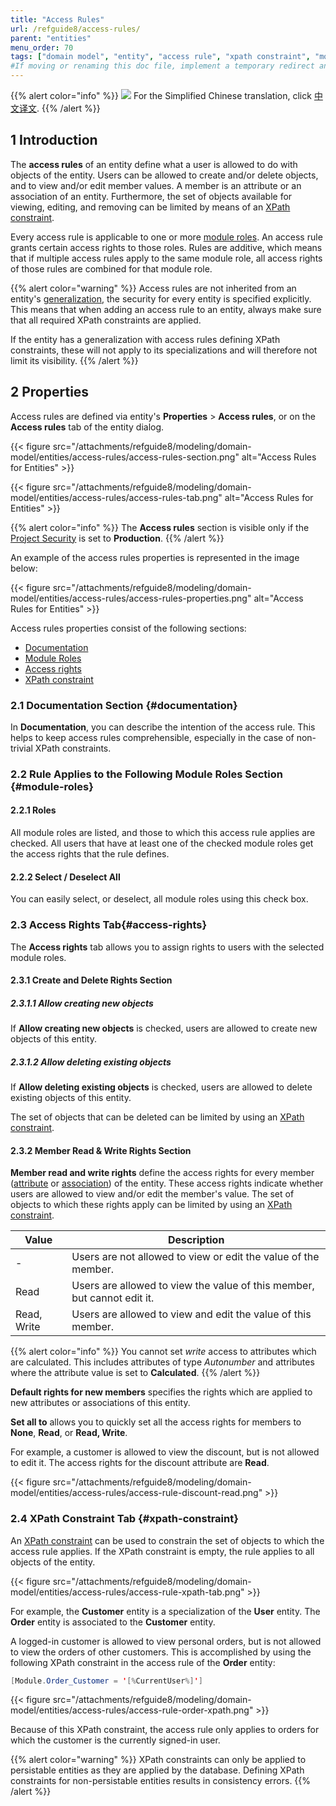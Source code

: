 ```yaml
---
title: "Access Rules"
url: /refguide8/access-rules/
parent: "entities"
menu_order: 70
tags: ["domain model", "entity", "access rule", "xpath constraint", "module role", "studio pro"]
#If moving or renaming this doc file, implement a temporary redirect and let the respective team know they should update the URL in the product. See Mapping to Products for more details.
---
```


{{% alert color="info" %}}
<img src="attachments/chinese-translation/china.png" style="display: inline-block; margin: 0" /> For the Simplified Chinese translation, click [中文译文](https://cdn.mendix.tencent-cloud.com/documentation/refguide8/access-rules.pdf).
{{% /alert %}}

## 1 Introduction

The **access rules** of an entity define what a user is allowed to do with objects of the entity. Users can be allowed to create and/or delete objects, and to view and/or edit member values. A member is an attribute or an association of an entity. Furthermore, the set of objects available for viewing, editing, and removing can be limited by means of an [XPath constraint](/refguide8/xpath-constraints/).

Every access rule is applicable to one or more [module roles](/refguide8/module-security/#module-role). An access rule grants certain access rights to those roles. Rules are additive, which means that if multiple access rules apply to the same module role, all access rights of those rules are combined for that module role.

{{% alert color="warning" %}}
Access rules are not inherited from an entity's [generalization](/refguide8/entities/#generalization), the security for every entity is specified explicitly. This means that when adding an access rule to an entity, always make sure that all required XPath constraints are applied.

If the entity has a generalization with access rules defining XPath constraints, these will not apply to its specializations and will therefore not limit its visibility.
{{% /alert %}}


## 2 Properties

Access rules are defined via entity's **Properties** > **Access rules**, or on the **Access rules** tab of the entity dialog. 

{{< figure src="/attachments/refguide8/modeling/domain-model/entities/access-rules/access-rules-section.png" alt="Access Rules for Entities" >}}

{{< figure src="/attachments/refguide8/modeling/domain-model/entities/access-rules/access-rules-tab.png" alt="Access Rules for Entities" >}}

{{% alert color="info" %}}
The **Access rules** section is visible only if the [Project Security](/refguide8/project-security/) is set to **Production**.
{{% /alert %}}

An example of the access rules properties is represented in the image below:

{{< figure src="/attachments/refguide8/modeling/domain-model/entities/access-rules/access-rules-properties.png" alt="Access Rules for Entities" >}}

Access rules properties consist of the following sections:

* [Documentation](#documentation)
* [Module Roles](#module-roles)
* [Access rights](#access-rights)
* [XPath constraint](#xpath-constraint)

### 2.1 Documentation Section {#documentation}

In **Documentation**, you can describe the intention of the access rule. This helps to keep access rules comprehensible, especially in the case of non-trivial XPath constraints.

### 2.2 Rule Applies to the Following Module Roles Section {#module-roles}

#### 2.2.1 Roles

All module roles are listed, and those to which this access rule applies are checked. All users that have at least one of the checked module roles get the access rights that the rule defines.

#### 2.2.2 Select / Deselect All

You can easily select, or deselect, all module roles using this check box.

### 2.3 Access Rights Tab{#access-rights}

The **Access rights** tab allows you to assign rights to users with the selected module roles.

#### 2.3.1 Create and Delete Rights Section

##### 2.3.1.1 Allow creating new objects

If **Allow creating new objects** is checked, users are allowed to create new objects of this entity.

##### 2.3.1.2 Allow deleting existing objects

If **Allow deleting existing objects** is checked, users are allowed to delete existing objects of this entity.

The set of objects that can be deleted can be limited by using an [XPath constraint](#xpath-constraint).

#### 2.3.2 Member Read & Write Rights Section

**Member read and write rights** define the access rights for every member ([attribute](/refguide8/attributes/) or [association](/refguide8/associations/)) of the entity. These access rights indicate whether users are allowed to view and/or edit the member's value. The set of objects to which these rights apply can be limited by using an [XPath constraint](#xpath-constraint).

| Value | Description |
| --- | --- |
| - | Users are not allowed to view or edit the value of the member. |
| Read | Users are allowed to view the value of this member, but cannot edit it. |
| Read, Write | Users are allowed to view and edit the value of this member. |

{{% alert color="info" %}}
You cannot set *write* access to attributes which are calculated. This includes attributes of type *Autonumber* and attributes where the attribute value is set to **Calculated**.
{{% /alert %}}

**Default rights for new members** specifies the rights which are applied to new attributes or associations of this entity.

**Set all to** allows you to quickly set all the access rights for members to **None**, **Read**, or **Read, Write**.

For example, a customer is allowed to view the discount, but is not allowed to edit it. The access rights for the discount attribute are **Read**.

{{< figure src="/attachments/refguide8/modeling/domain-model/entities/access-rules/access-rule-discount-read.png" >}}

### 2.4 XPath Constraint Tab {#xpath-constraint}

An [XPath constraint](/refguide8/xpath-constraints/) can be used to constrain the set of objects to which the access rule applies. If the XPath constraint is empty, the rule applies to all objects of the entity.

{{< figure src="/attachments/refguide8/modeling/domain-model/entities/access-rules/access-rule-xpath-tab.png" >}}

For example, the **Customer** entity is a specialization of the **User** entity. The **Order** entity is associated to the **Customer** entity.

A logged-in customer is allowed to view personal orders, but is not allowed to view the orders of other customers. This is accomplished by using the following XPath constraint in the access rule of the **Order** entity:

```java
[Module.Order_Customer = '[%CurrentUser%]']
```

{{< figure src="/attachments/refguide8/modeling/domain-model/entities/access-rules/access-rule-order-xpath.png" >}}

Because of this XPath constraint, the access rule only applies to orders for which the customer is the currently signed-in user.

{{% alert color="warning" %}}
XPath constraints can only be applied to persistable entities as they are applied by the database. Defining XPath constraints for non-persistable entities results in consistency errors.
{{% /alert %}}
